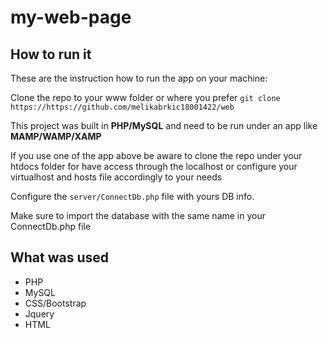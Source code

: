 # my-web-page
## How to run it


These are the instruction how to run the app on your machine:

Clone the repo to your www folder or where you prefer `git clone https://https://github.com/melikabrkic18001422/web `

This project was built in **PHP/MySQL** and need to be run under an app like **MAMP/WAMP/XAMP** 

If you use one of the app above be aware to clone the repo under your htdocs folder for have access through the localhost or configure your virtualhost and hosts file accordingly to your needs

Configure the `server/ConnectDb.php` file with yours DB info.

Make sure to import the database with the same name in your ConnectDb.php file


## What was used

- PHP
- MySQL
- CSS/Bootstrap
- Jquery 
- HTML

